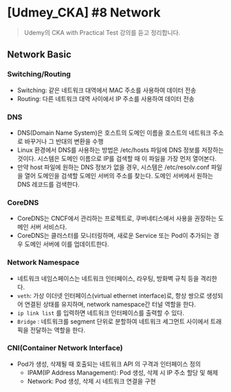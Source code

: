 # [Udmey_CKA] #8 Network

> Udemy의 CKA with Practical Test 강의를 듣고 정리합니다.

## Network Basic

### Switching/Routing

- Switching: 같은 네트워크 대역에서 MAC 주소를 사용하여 데이터 전송
- Routing: 다른 네트워크 대역 사이에서 IP 주소를 사용하여 데이터 전송

### DNS

- DNS(Domain Name System)은 호스트의 도메인 이름을 호스트의 네트워크 주소로 바꾸거나 그 반대의 변환을 수행
- Linux 환경에서 DNS를 사용하는 방법은 /etc/hosts 파일에 DNS 정보를 저장하는 것이다. 시스템은 도메인 이름으로 IP를 검색할 때 이 파일을 가장 먼저 열어본다.
- 만약 host 파일에 원하는 DNS 정보가 없을 경우, 시스템은 /etc/resolv.conf 파일을 열어 도메인을 검색할 도메인 서버의 주소를 찾는다. 도메인 서버에서 원하는 DNS 레코드를 검색한다.

### CoreDNS

- CoreDNS는 CNCF에서 관리하는 프로젝트로, 쿠버네티스에서 사용을 권장하는 도메인 서버 서비스다.
- CoreDNS는 클러스터를 모니터링하며, 새로운 Service 또는 Pod이 추가되는 경우 도메인 서버에 이를 업데이트한다.

### Network Namespace

- 네트워크 네임스페이스는 네트워크 인터페이스, 라우팅, 방화벽 규칙 등을 격리한다.
- `veth`: 가상 이더넷 인터페이스(virtual ethernet interface)로, 항상 쌍으로 생성되어 연결된 상태를 유지하며, network namespace간 터널 역할을 한다.
- `ip link list` 를 입력하면 네트워크 인터페이스를 출력할 수 있다.
- `Bridge` : 네트워크를 segment 단위로 분할하여 네트워크 세그먼트 사이에서 트래픽을 전달하는 역할을 한다.

### CNI(Container Network Interface)

- Pod가 생성, 삭제될 때 호출되는 네트워크 API 의 구격과 인터페이스 정의
    - IPAM(IP Address Management): Pod 생성, 삭제 시 IP 주소 할당 및 해제
    - Network: Pod 생성, 삭제 시 네트워크 연결을 구현